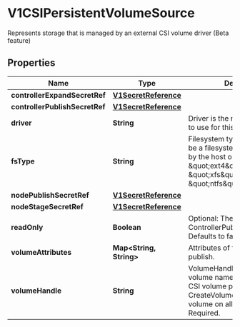 

# V1CSIPersistentVolumeSource

Represents storage that is managed by an external CSI volume driver (Beta feature)

## Properties

| Name | Type | Description | Notes |
|------------ | ------------- | ------------- | -------------|
|**controllerExpandSecretRef** | [**V1SecretReference**](V1SecretReference.md) |  |  [optional] |
|**controllerPublishSecretRef** | [**V1SecretReference**](V1SecretReference.md) |  |  [optional] |
|**driver** | **String** | Driver is the name of the driver to use for this volume. Required. |  |
|**fsType** | **String** | Filesystem type to mount. Must be a filesystem type supported by the host operating system. Ex. \&quot;ext4\&quot;, \&quot;xfs\&quot;, \&quot;ntfs\&quot;. |  [optional] |
|**nodePublishSecretRef** | [**V1SecretReference**](V1SecretReference.md) |  |  [optional] |
|**nodeStageSecretRef** | [**V1SecretReference**](V1SecretReference.md) |  |  [optional] |
|**readOnly** | **Boolean** | Optional: The value to pass to ControllerPublishVolumeRequest. Defaults to false (read/write). |  [optional] |
|**volumeAttributes** | **Map&lt;String, String&gt;** | Attributes of the volume to publish. |  [optional] |
|**volumeHandle** | **String** | VolumeHandle is the unique volume name returned by the CSI volume plugin’s CreateVolume to refer to the volume on all subsequent calls. Required. |  |




